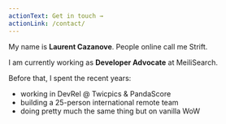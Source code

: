 ```yaml
---
actionText: Get in touch →
actionLink: /contact/
---
```


My name is **Laurent Cazanove**. People online call me Strift.

I am currently working as **Developer Advocate** at MeiliSearch.

Before that, I spent the recent years:
- working in DevRel @ Twicpics & PandaScore
- building a 25-person international remote team
- doing pretty much the same thing but on vanilla WoW
